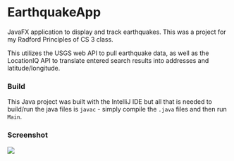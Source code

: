 # EarthquakeApp

JavaFX application to display and track earthquakes. This was a project for my Radford Principles of CS 3 class.

This utilizes the USGS web API to pull earthquake data, as well as the LocationIQ API to translate entered search results into addresses and latitude/longitude.

### Build

This Java project was built with the IntelliJ IDE but all that is needed to build/run the java files is `javac` - simply compile the `.java` files and then run `Main`.

### Screenshot

![](screenshot.png)

